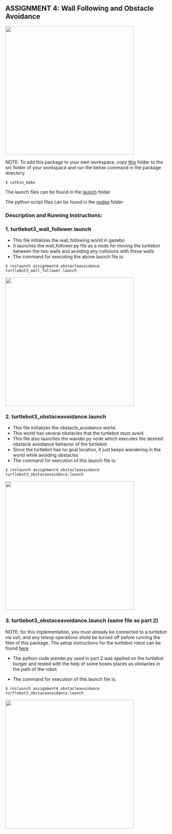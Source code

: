 
## ASSIGNMENT 4: Wall Following and Obstacle Avoidance

<img src="https://github.com/rishabhbhatiamp/ROS/blob/master/AuE893Spring2020/src/assignment4_obstacleavoidance/videos/Wall%20Following%20and%20Obstacle%20Avoidance/Obstacle_Avoidance_real.gif" height="400" />

NOTE: To add this package to your own workspace, copy [this](https://github.com/rishabhbhatiamp/ROS/tree/master/AuE893Spring2020/src/assignment4_obstacleavoidance) folder to the src folder of your workspace and run the below command in the package directory.
```
$ catkin_make
```

The launch files can be found in the [launch](https://github.com/rishabhbhatiamp/ROS/tree/master/AuE893Spring2020/src/assignment4_obstacleavoidance/launch) folder

The python script files can be found in the [nodes](https://github.com/rishabhbhatiamp/ROS/tree/master/AuE893Spring2020/src/assignment4_obstacleavoidance/scripts) folder

### Description and Running Instructions: 

### 1. turtlebot3_wall_follower.launch

- This file initializes the wall_following world in gazebo
- It launches the wall_follower.py file as a node for moving the turtlebot between the two walls and avoiding any collisions with these walls
- The command for executing the above launch file is:
```
$ roslaunch assignment4_obstacleavoidance turtlebot3_wall_follower.launch 
```
<img src="https://github.com/rishabhbhatiamp/ROS/blob/master/AuE893Spring2020/src/assignment4_obstacleavoidance/videos/Wall%20Following%20and%20Obstacle%20Avoidance/Wall_following_sim.gif" height="400" />

### 2. turtlebot3_obstaceavoidance.launch

- This file initializes the obstacle_avoidance world.
- This world has several obstacles that the turtlebot must avoid
- This file also launches the wander.py node which executes the desired obstacle avoidance behavior of the turtlebot
- Since the turtlebot has no goal location, it just keeps wandering in the world while avoiding obstacles
- The command for execution of this launch file is:
```
$ roslaunch assignment4_obstacleavoidance turtlebot3_obstaceavoidance.launch 
```
<img src="https://github.com/rishabhbhatiamp/ROS/blob/master/AuE893Spring2020/src/assignment4_obstacleavoidance/videos/Wall%20Following%20and%20Obstacle%20Avoidance/obstacle_avoidance_sim.gif" height="400" />

### 3. turtlebot3_obstaceavoidance.launch  (same file as part 2)

NOTE: for this implementation, you must already be connected to a turtlebot via ssh, and any teleop operations shold be turned off before running the files of this package. The setup instructions for the turtlebot robot can be found [here](https://emanual.robotis.com/docs/en/platform/turtlebot3/overview/)

- The python code wander.py used in part 2 was applied on the turtlebot burger and rested with the help of some boxes places as obstacles in the path of the robot.

- The command for execution of this launch file is:
```
$ roslaunch assignment4_obstacleavoidance turtlebot3_obstaceavoidance.launch
```

<img src="https://github.com/rishabhbhatiamp/ROS/blob/master/AuE893Spring2020/src/assignment4_obstacleavoidance/videos/Wall%20Following%20and%20Obstacle%20Avoidance/Obstacle_Avoidance_real.gif" height="400" />